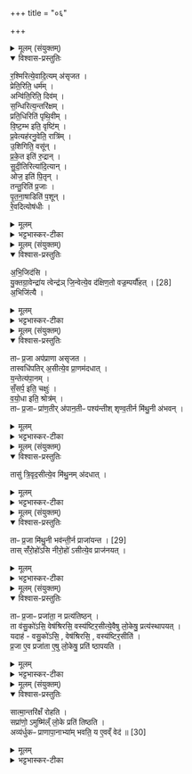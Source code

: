 +++
title = "०६"

+++


<details><summary>मूलम् (संयुक्तम्)</summary>

र॒श्मिरित्ये॒वादि॒त्यम॑सृजत॒ प्रेति॒रिति॒ धर्म॒मन्वि॑ति॒रिति॒ दिवँ॑ स॒न्धिरित्य॒न्तरि॑क्षम्प्रति॒धिरिति॑ पृथि॒वीव्ँ वि॑ष्ट॒म्भ इति॒ वृष्टि॑म्प्र॒वेत्यह॑रनु॒वेति॒ रात्रि॑मु॒शिगिति॒ वसू॑न्प्रके॒त इति॑ रु॒द्रान्त्सु॑दी॒तिरित्या॑दि॒त्यानोज॒ इति॑ पि॒तॄँस्तन्तु॒रिति॑ प्र॒जाᳶ पृ॑तना॒षाडिति॑ प॒शून्रे॒वदित्योष॑धीर्...
</details>

<details open><summary>विश्वास-प्रस्तुतिः</summary>

र॒श्मिरित्ये॒वादि॒त्यम् अ॑सृजत ।  
प्रेति॒रिति॒ धर्म॑म् ।  
अन्वि॑ति॒रिति॒ दिव॑म् ।  
स॒न्धिरित्य॒न्तरि॑क्षम् ।  
प्रति॒धिरिति॑ पृथि॒वीम् ।  
वि॒ष्ट॒म्भ इति॒ वृष्टि॑म् ।  
प्र॒वेत्यह॑रनु॒वेति॒ रात्रि॑म् ।  
उ॒शिगिति॒ वसू॑न् ।  
प्र॒के॒त इति॑ रु॒द्रान् ।   
सु॒दी॒तिरित्या॑दि॒त्यान् ।  
ओज॒ इति॑ पि॒तृन् ।  
तन्तु॒रिति॑ प्र॒जाः ।  
पृ॒त॒ना॒षाडिति॑ प॒शून् ।  
रे॒वदित्योष॑धीः ।  
</details>

<details><summary>मूलम्</summary>

र॒श्मिरित्ये॒वादि॒त्यम् अ॑सृजत ।  
प्रेति॒रिति॒ धर्म॑म् ।  
अन्वि॑ति॒रिति॒ दिव॑म् ।  
स॒न्धिरित्य॒न्तरि॑क्षम् ।  
प्रति॒धिरिति॑ पृथि॒वीम् ।  
वि॒ष्ट॒म्भ इति॒ वृष्टि॑म् ।  
प्र॒वेत्यह॑रनु॒वेति॒ रात्रि॑म् ।  
उ॒शिगिति॒ वसू॑न् ।  
प्र॒के॒त इति॑ रु॒द्रान् ।   
सु॒दी॒तिरित्या॑दि॒त्यान् ।  
ओज॒ इति॑ पि॒तृन् ।  
तन्तु॒रिति॑ प्र॒जाः ।  
पृ॒त॒ना॒षाडिति॑ प॒शून् ।  
रे॒वदित्योष॑धीः ।  
</details>

<details><summary>भट्टभास्कर-टीका</summary>

1उक्तं - यज्ञेन वै प्रजापतिः प्रजा असृजत तास्स्तोमभागैरेवासृजत' इति । तत्र केन कामसृजतेत्याह - रश्मिरित्येवेति ॥ 'रश्मिरसि क्षयाय त्वा क्षयं जिन्व' इत्यनेनादित्यमसृजतेत्येवं रश्मिमान् रशिमरादित्यः । मत्वर्थीयो लुप्यते । क्षयन्ति निवसन्ति सर्वे देवा अस्मिन्निति क्षय आदित्यः । 'क्षयो निवासे' इत्याद्युदात्तत्वम् । प्रकृष्टा गतिः प्रेतिः धर्मसुकृतार्जनानन्तरं भोगाय गम्यत इति । अन्वितिरिति द्यौः । उभयत्रापि 'तादौच' इति गतेः प्रकृतिस्वरत्वम् । सन्धीयेते द्यावापृथिव्यावनेनेति सन्धिः अन्तरिक्षम् । 'उपसर्गे घोः किः' प्रत्येकं धारयति मातृवत्प्रजा इति प्रतिधिः पृथिवी । पूर्ववत्किः । विष्टभ्यन्ते धार्यन्ते प्रजा अनेनेति विष्टम्भो वृष्टिः । थाथादिना उत्तरपदान्तोदात्तत्वम् । प्रथमतः प्राप्यन्ते बुध्यन्त इति वा । दिव उकारान्तादेशः 'मन् क्तिन् व्याख्यान' इत्यादिना उत्तरपदान्तोदात्तत्वम् । बहुव्रीहौ 'नञ्सुभ्याम्' इत्युत्तरपदान्तोदात्तत्वम् । उशिजो वसवः । वश कान्तौ इति । प्रकृष्टज्ञाना रुद्राः । कित ज्ञाने । शोभनदीधितयः आदित्याः । ओजस्विनः पितरः । मत्वर्थीयो लुप्यते । तन्तवः प्रजाः पृतनाः मनुष्यसङ्घातान् सहन्ति क्षीरादिना धारयन्तीति पृतनाषाहः पशवः । 'छन्दसि सहः' इति 'सहेः पृतनर्ताभ्याम्' इति षत्वम् । रेवत् धनवत् । धनवत्यः ओषधयः । क्रियाविनिमयादिना धनसाधनत्वात् धनवत्यः । सामान्यविवक्षया नपुंसकत्वम् । 'रयेर्मतौ बहुलम्' इति संप्रसारणम् । 'रेशब्दाच्च' इति मतुपो वत्त्वम् ॥
</details>

<details><summary>मूलम् (संयुक्तम्)</summary>

अभि॒जिद॑सि यु॒क्तग्रा॑वा [28]  
इन्द्रा॑य॒ त्वेन्द्र॑ञ्जि॒न्वेत्ये॒व द॑क्षिण॒तो वज्र॒म्पर्यौ॑हद॒भिजि॑त्यै॒
</details>

<details open><summary>विश्वास-प्रस्तुतिः</summary>

अ॒भि॒जिद॑सि ।  
यु॒क्तग्रा॒वेन्द्रा॑य त्वेन्द्र॑ञ् जि॒न्वेत्ये॒व द॑क्षिण॒तो वज्र॒म्पर्यौ॑हत् । [28]  
अ॒भिजि॑त्यै ।  
</details>

<details><summary>मूलम्</summary>

अ॒भि॒जिद॑सि ।  
यु॒क्तग्रा॒वेन्द्रा॑य त्वेन्द्र॑ञ् जि॒न्वेत्ये॒व द॑क्षिण॒तो वज्र॒म्पर्यौ॑हत् । [28]  
अ॒भिजि॑त्यै ।  
</details>

<details><summary>भट्टभास्कर-टीका</summary>

2आभिमुख्येन सपत्नान् जयतीत्यभिजिदिन्द्रः । वज्रं वज्रवन्तं कृत्वा जयिनं अनेनेन्द्रमकरोदित्यभिप्रायः । दक्षिणत इत्यादि । अनेन मन्त्रेण दक्षिणे हस्ते वज्रं अधारयत् प्रजापत्यनुग्रहादिन्द्रः । तस्मादनेन मन्त्रेणोपधानमभिजित्यै भवति ॥
</details>

<details><summary>मूलम् (संयुक्तम्)</summary>

ताᳶ प्र॒जा अप॑प्राणा असृजत॒ तास्वधि॑पतिर॒सीत्ये॒व प्रा॒णम॑दधाद्य॒न्तेत्य॑पा॒नँ सँ॒सर्प॒ इति॒ चक्षु॑र्वयो॒धा इति॒ श्रोत्र॒न्ताᳶ प्र॒जाᳶ प्रा॑ण॒तीर॑पान॒तीᳶ पश्य॑न्तीश्शृण्व॒तीर्न मि॑थु॒नी अ॑भव॒न्
</details>

<details open><summary>विश्वास-प्रस्तुतिः</summary>

ताᳶ प्र॒जा अप॑प्राणा असृजत ।  
तास्वधि॑पतिर् अ॒सीत्ये॒व प्रा॒णम॑दधात् ।  
य॒न्तेत्य॑पा॒नम् ।  
सँ॒सर्प॒ इति॒ चक्षुः॑ ।   
व॒यो॒धा इति॒ श्रोत्र॑म् ।  
ताᳶ प्र॒जाᳶ प्रा॑ण॒तीर् अ॑पान॒तीᳶ पश्य॑न्तीश् शृण्व॒तीर्न मि॑थु॒नी अ॑भवन् ।  
</details>

<details><summary>मूलम्</summary>

ताᳶ प्र॒जा अप॑प्राणा असृजत ।  
तास्वधि॑पतिर् अ॒सीत्ये॒व प्रा॒णम॑दधात् ।  
य॒न्तेत्य॑पा॒नम् ।  
सँ॒सर्प॒ इति॒ चक्षुः॑ ।   
व॒यो॒धा इति॒ श्रोत्र॑म् ।  
ताᳶ प्र॒जाᳶ प्रा॑ण॒तीर् अ॑पान॒तीᳶ पश्य॑न्तीश् शृण्व॒तीर्न मि॑थु॒नी अ॑भवन् ।  
</details>

<details><summary>भट्टभास्कर-टीका</summary>

3ता इत्यादि ॥ ताः पूर्वाः सृष्टाः सर्वा अपि प्रजाः अपप्राणाः प्राणापानचक्षुश्रोत्रहीना एव असृजत । तासु 'अधिपतिरसि' इत्यादिभिः प्राणादीन् अदधात् स्थापितवान् । अध्यारूढः प्रजाः पातीति अधिपतिः प्राण उपरिवृत्तिः । अव्ययपूर्वपदप्रकृतिस्वरत्वम् । यमयतीति यन्ता अधोवृत्तिरपानः । प्राणापानशब्दौ ण्यन्तात्पचाद्यजन्तौ । थाथादिस्वरः । संसर्पति ध्रुवतारकादिष्वपीति संसर्पः चक्षुः । पचाद्यचि 'परादिश्छन्दसि बहुलम्' । वयोधाः वय इव सर्वतो गत्वा दधाति शब्दमिति । नद्या उदात्तत्वम् ॥
</details>

<details><summary>मूलम् (संयुक्तम्)</summary>

तासु॑ त्रि॒वृद॒सीत्ये॒व मि॑थु॒नम॑दधा॒त्
</details>

<details open><summary>विश्वास-प्रस्तुतिः</summary>

तासु॑ त्रि॒वृद॒सीत्ये॒व मि॑थु॒नम् अ॑दधात् ।  
</details>

<details><summary>मूलम्</summary>

तासु॑ त्रि॒वृद॒सीत्ये॒व मि॑थु॒नम् अ॑दधात् ।  
</details>

<details><summary>भट्टभास्कर-टीका</summary>

4तासु 'त्रिवृदसि' इत्यादिभिः मिथुनशक्तिमदधात् । त्रिवृत्संश्लेषः प्रवर्तनसंवर्तननिवर्तनानि मिथुनीभवनविशेषाः । कृदुत्तरपदप्रकृतिस्वरत्वम् ॥
</details>

<details><summary>मूलम् (संयुक्तम्)</summary>

ताᳶ प्र॒जा मि॑थु॒नी [29]  
भव॑न्ती॒र्न प्राजा॑यन्त॒ तास्सँ॑रो॒हो॑ऽसि नीरो॒हो॑ऽसीत्ये॒व प्राज॑नय॒त्
</details>

<details open><summary>विश्वास-प्रस्तुतिः</summary>

ताᳶ प्र॒जा मि॑थु॒नी भव॑न्ती॒र्न प्राजा॑यन्त । [29]  
तास् सँ॑रो॒हो॑ऽसि नीरो॒हो॑ ऽसीत्ये॒व प्राज॑नयत् ।  
</details>

<details><summary>मूलम्</summary>

ताᳶ प्र॒जा मि॑थु॒नी भव॑न्ती॒र्न प्राजा॑यन्त । [29]  
तास् सँ॑रो॒हो॑ऽसि नीरो॒हो॑ ऽसीत्ये॒व प्राज॑नयत् ।  
</details>

<details><summary>भट्टभास्कर-टीका</summary>

5ता इत्यादि ॥ मिथुनीभवन्तीः मैथुनं कुर्वन्त्योपि न प्राजायन्त न प्रजाः प्राजनयन् । ततः 'संरोहोसि' इत्यादिभिः चतुर्भिः प्राजनयन् प्रजननशक्तिमतीरकरोत् । सम्यक् रोहः संरोहः । निश्चयेन रोहो नीरोहः । प्रथमरोहः प्ररोहः पुत्रादिः । पश्चाद्रोहोऽनुरोहः पौत्रादिः । थाथादिस्वरः ॥
</details>

<details><summary>मूलम् (संयुक्तम्)</summary>

ताᳶ प्र॒जाᳶ प्रजा॑ता॒ न प्रत्य॑तिष्ठ॒न्ता व॑सु॒को॑ऽसि॒ वेष॑श्रिरसि॒ वस्य॑ष्टिर॒सीत्ये॒वैषु लो॒केषु॒ प्रत्य॑स्थापय॒द्यदाह॑ वसु॒को॑ऽसि॒ वेष॑श्रिरसि॒ वस्य॑ष्टिर॒सीति॑ प्र॒जा ए॒व प्रजा॑ता ए॒षु लो॒केषु॒ प्रति॑ ष्ठापयति॒
</details>

<details open><summary>विश्वास-प्रस्तुतिः</summary>

ताᳶ प्र॒जाᳶ प्रजा॑ता॒ न प्रत्य॑तिष्ठन् ।  
ता व॑सु॒को॑ऽसि॒ वेष॑श्रिरसि॒ वस्य॑ष्टिर॒सीत्ये॒वैषु लो॒केषु॒ प्रत्य॑स्थापयत् ।   
यदाह॑ - वसु॒को॑ऽसि॒ , वेष॑श्रिरसि॒ , वस्य॑ष्टिर॒सीति॑ ।  
प्र॒जा ए॒व प्रजा॑ता ए॒षु लो॒केषु॒ प्रति॑ ष्ठापयति ।   
</details>

<details><summary>मूलम्</summary>

ताᳶ प्र॒जाᳶ प्रजा॑ता॒ न प्रत्य॑तिष्ठन् ।  
ता व॑सु॒को॑ऽसि॒ वेष॑श्रिरसि॒ वस्य॑ष्टिर॒सीत्ये॒वैषु लो॒केषु॒ प्रत्य॑स्थापयत् ।   
यदाह॑ - वसु॒को॑ऽसि॒ , वेष॑श्रिरसि॒ , वस्य॑ष्टिर॒सीति॑ ।  
प्र॒जा ए॒व प्रजा॑ता ए॒षु लो॒केषु॒ प्रति॑ ष्ठापयति ।   
</details>

<details><summary>भट्टभास्कर-टीका</summary>

6ता इत्यादि ॥ प्रजाता अपि ता न प्रत्यतिष्ठन् प्रतिष्ठिता नाभवन् । ताः 'वसुकोसि' इत्यादिभिरेषु लोकेषु प्रतिष्ठिता अकरोत् । वसुकः वसुमान् । व्याप्यमानश्रीः वेषश्रीः । उकारान्तादेशः । वसुषु भक्तिमान् वस्यष्टिः । पृषोदरादिः ॥
</details>

<details><summary>मूलम् (संयुक्तम्)</summary>

सात्मा॒न्तरि॑क्षँ रोहति॒ सप्रा॑णो॒ऽमुष्मि॑ल्ँ लो॒के प्रति॑ तिष्ठ॒त्यव्य॑र्धुकᳶ प्राणापा॒नाभ्या॑म्भवति॒ य ए॒वव्ँ वेद॑ ॥ [30]  
</details>

<details open><summary>विश्वास-प्रस्तुतिः</summary>

सात्मा॒न्तरि॑क्षँ रोहति ।  
सप्रा॑णो॒ ऽमुष्मि॑ल्ँ लो॒के प्रति॑ तिष्ठति ।  
अव्य॑र्धुकᳶ प्राणापा॒नाभ्या॑म् भवति॒ य ए॒वव्ँ वेद॑ ॥ [30]  
</details>

<details><summary>मूलम्</summary>

सात्मा॒न्तरि॑क्षँ रोहति ।  
सप्रा॑णो॒ ऽमुष्मि॑ल्ँ लो॒के प्रति॑ तिष्ठति ।  
अव्य॑र्धुकᳶ प्राणापा॒नाभ्या॑म् भवति॒ य ए॒वव्ँ वेद॑ ॥ [30]  
</details>

<details><summary>भट्टभास्कर-टीका</summary>

7सात्मेत्यादि ॥ विदुषः फलम् । ऋतेः छान्दस उकञ् ॥

इति पञ्चमे तृतीये षष्ठोनुवाकः ॥  
</details>
